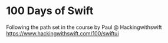 # 100 Days of Swift

Following the path set in the course by Paul @ Hackingwithswift
https://www.hackingwithswift.com/100/swiftui
